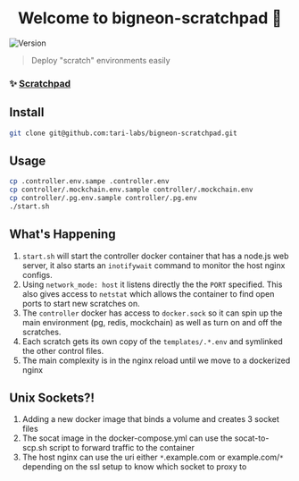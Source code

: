 <h1 align="center">Welcome to bigneon-scratchpad 👋</h1>
<p>
  <img alt="Version" src="https://img.shields.io/badge/version-0.1.0-blue.svg?cacheSeconds=2592000" />
</p>

> Deploy &#34;scratch&#34; environments easily

### ✨ [Scratchpad](https://deploy.scratch.bigneon.com)

## Install

```sh
git clone git@github.com:tari-labs/bigneon-scratchpad.git
```

## Usage

```sh
cp .controller.env.sampe .controller.env
cp controller/.mockchain.env.sample controller/.mockchain.env
cp controller/.pg.env.sample controller/.pg.env
./start.sh
```

## What's Happening

1. `start.sh` will start the controller docker container that has a node.js web server, it also starts an `inotifywait` command to monitor the host nginx configs.
2. Using `network_mode: host` it listens directly the the `PORT` specified. This also gives access to `netstat` which allows the container to find open ports to start new scratches on.
3. The `controller` docker has access to `docker.sock` so it can spin up the main environment (pg, redis, mockchain) as well as turn on and off the scratches.
4. Each scratch gets its own copy of the `templates/.*.env` and symlinked the other control files.
5. The main complexity is in the nginx reload until we move to a dockerized nginx

## Unix Sockets?!

1. Adding a new docker image that binds a volume and creates 3 socket files
2. The socat image in the docker-compose.yml can use the socat-to-scp.sh script to forward traffic to the container
3. The host nginx can use the uri either `*`.example.com or example.com/`*` depending on the ssl setup to know which socket to proxy to
